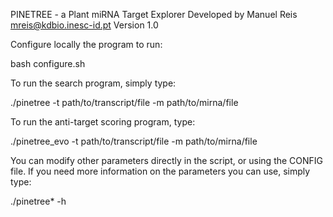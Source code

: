 
PINETREE - a Plant miRNA Target Explorer
Developed by Manuel  Reis mreis@kdbio.inesc-id.pt
Version 1.0

Configure locally the program to run:

bash configure.sh

To run the search program, simply type:

./pinetree -t path/to/transcript/file -m path/to/mirna/file

To run the anti-target scoring program, type:

./pinetree_evo -t path/to/transcript/file -m path/to/mirna/file

You can modify other parameters directly in the script, or using the CONFIG file.
If you need more information on the parameters you can use, simply type:

./pinetree* -h

